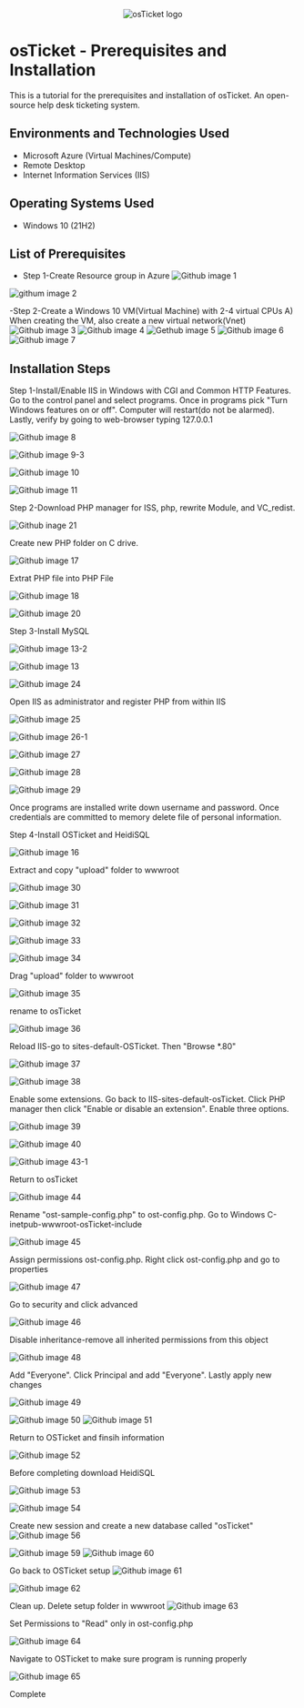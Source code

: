 <p align="center">
<img src="https://i.imgur.com/Clzj7Xs.png" alt="osTicket logo"/>
</p>

<h1>osTicket - Prerequisites and Installation</h1>
This is a tutorial for the prerequisites and installation of osTicket. An open-source help desk ticketing system.<br />




<h2>Environments and Technologies Used</h2>

- Microsoft Azure (Virtual Machines/Compute)
- Remote Desktop
- Internet Information Services (IIS)

<h2>Operating Systems Used </h2>

- Windows 10</b> (21H2)

<h2>List of Prerequisites</h2>

- Step 1-Create Resource group in Azure 
![Github image 1](https://github.com/PatrickJohnsonX7/osticket-prereqs/assets/163357195/8d0ad429-ae97-4adc-9917-35e0a600a16f)


![githum image 2](https://github.com/PatrickJohnsonX7/osticket-prereqs/assets/163357195/2e6f4775-516c-4971-8bb8-cc8ddbd37a9f)


-Step 2-Create a Windows 10 VM(Virtual Machine) with 2-4 virtual CPUs
  A) When creating the VM, also create a new virtual network(Vnet)
![Github image 3](https://github.com/PatrickJohnsonX7/osticket-prereqs/assets/163357195/ad299366-1359-40ea-8161-36ffa5e079e7)
![Github image 4](https://github.com/PatrickJohnsonX7/osticket-prereqs/assets/163357195/13b78ba1-78b2-4523-a003-8a63f16aa4cc)
 ![Gethub image 5](https://github.com/PatrickJohnsonX7/osticket-prereqs/assets/163357195/b4a986f5-a6a2-4e6c-830d-b05effa532d5)
 ![Github image 6](https://github.com/PatrickJohnsonX7/osticket-prereqs/assets/163357195/675edc78-bed2-4296-8310-7b316b98f709)
![Github image 7](https://github.com/PatrickJohnsonX7/osticket-prereqs/assets/163357195/9548f7cf-de20-439a-ad48-d00d48f33071)



<h2>Installation Steps</h2>
Step 1-Install/Enable IIS in Windows with CGI and Common HTTP Features. Go to the control panel and select programs. Once in programs pick "Turn Windows features on or off". Computer will restart(do not be alarmed). Lastly, verify by going to web-browser typing 127.0.0.1

![Github image 8](https://github.com/PatrickJohnsonX7/osticket-prereqs/assets/163357195/1ebd018d-0cf4-4304-8159-7ea01f931dbf)

![Github image 9-3](https://github.com/PatrickJohnsonX7/osticket-prereqs/assets/163357195/eadf0f8c-73a4-4663-ba13-e45dc4cc9e75)

![Github image 10](https://github.com/PatrickJohnsonX7/osticket-prereqs/assets/163357195/983eb698-a7eb-4564-88ea-8944937c1090)


![Github image 11](https://github.com/PatrickJohnsonX7/osticket-prereqs/assets/163357195/111fb1ce-22a4-475c-b0be-80f5b625ac57)

Step 2-Download PHP manager for ISS, php, rewrite Module, and VC_redist.


![Github inage 21](https://github.com/PatrickJohnsonX7/osticket-prereqs/assets/163357195/68fe145b-1491-4e4e-b1be-9c878d83fcda)

Create new PHP folder on C drive.


![Github image 17](https://github.com/PatrickJohnsonX7/osticket-prereqs/assets/163357195/58a5ce6d-6369-46a8-90c1-a400422b8351)

Extrat PHP file into PHP File

![Github image 18](https://github.com/PatrickJohnsonX7/osticket-prereqs/assets/163357195/ea102242-2f0b-416b-a276-76e3869f01ab)


![Github image 20](https://github.com/PatrickJohnsonX7/osticket-prereqs/assets/163357195/60d81a97-95fe-4dda-bf6a-aec2b8a9ebc2)


Step 3-Install MySQL

![Github image 13-2](https://github.com/PatrickJohnsonX7/osticket-prereqs/assets/163357195/40cb1c0f-a454-4983-ae70-0582a30f1c05)

![Github image 13](https://github.com/PatrickJohnsonX7/osticket-prereqs/assets/163357195/76cd1308-ca7e-473c-b82e-d42477d1cace)


![Github image 24](https://github.com/PatrickJohnsonX7/osticket-prereqs/assets/163357195/0d2ae1fa-e31e-4b25-83a1-2563897394a3)


Open IIS as administrator and register PHP from within IIS

![Github image 25](https://github.com/PatrickJohnsonX7/osticket-prereqs/assets/163357195/f41e0e9d-1989-4f74-9a5d-32c53ad055a9)


![Github image 26-1](https://github.com/PatrickJohnsonX7/osticket-prereqs/assets/163357195/f85528c5-4d66-46b9-8778-58a4b0af8a37)


![Github image 27](https://github.com/PatrickJohnsonX7/osticket-prereqs/assets/163357195/e9f7b0f5-85d3-4260-892b-678f3036bce1)



![Github image 28](https://github.com/PatrickJohnsonX7/osticket-prereqs/assets/163357195/36a38db2-399c-4276-a4f9-e654fb618f33)


![Github image 29](https://github.com/PatrickJohnsonX7/osticket-prereqs/assets/163357195/e6e1ec52-e8ff-489b-bffa-930d578dcce8)

Once programs are installed write down username and password. Once credentials are committed to memory delete file of personal information. 

Step 4-Install OSTicket and HeidiSQL

![Github image 16](https://github.com/PatrickJohnsonX7/osticket-prereqs/assets/163357195/c49f0ac3-9454-46bc-af24-05b67eab51eb)

Extract and copy "upload" folder to wwwroot 


![Github image 30](https://github.com/PatrickJohnsonX7/osticket-prereqs/assets/163357195/dee29b6b-66c4-4894-9d14-bd2e8eb5e4cb)



![Github image 31](https://github.com/PatrickJohnsonX7/osticket-prereqs/assets/163357195/bf4c010e-b23e-4ca6-bdca-f35ee1895e3a)

![Github image 32](https://github.com/PatrickJohnsonX7/osticket-prereqs/assets/163357195/d291114c-98eb-4cba-a1c5-18f4ea329b92)


![Github image 33](https://github.com/PatrickJohnsonX7/osticket-prereqs/assets/163357195/dbb50c9f-4060-4a81-a5f4-9f65d71c7330)


![Github image 34](https://github.com/PatrickJohnsonX7/osticket-prereqs/assets/163357195/45b78e1b-b605-40fb-be2a-462d0dfb64b2)

Drag "upload" folder to wwwroot

![Github image 35](https://github.com/PatrickJohnsonX7/osticket-prereqs/assets/163357195/9570d6b5-233a-4360-bab6-882dc8eaf410)

rename to osTicket


![Github image 36](https://github.com/PatrickJohnsonX7/osticket-prereqs/assets/163357195/81f48ea9-06bd-46be-853c-77c9baaba9e5)

Reload IIS-go to sites-default-OSTicket. Then "Browse *.80"


![Github image 37](https://github.com/PatrickJohnsonX7/osticket-prereqs/assets/163357195/dbcce7d9-2f0c-4d05-a115-22764b50d585)

![Github image 38](https://github.com/PatrickJohnsonX7/osticket-prereqs/assets/163357195/66c49022-9175-4be3-8728-e2d255aa2f4e)

Enable some extensions. Go back to IIS-sites-default-osTicket. Click PHP manager then click "Enable or disable an extension". Enable three options. 

![Github image 39](https://github.com/PatrickJohnsonX7/osticket-prereqs/assets/163357195/92c31760-52a9-4baf-b2e2-9ccdd3fb0861)

![Github image 40](https://github.com/PatrickJohnsonX7/osticket-prereqs/assets/163357195/003e2d8b-0dd9-46e6-9734-76bb5a990634)

![Github image 43-1](https://github.com/PatrickJohnsonX7/osticket-prereqs/assets/163357195/041f0ff9-9c09-4a3d-90c5-312a3062fd0d)

Return to osTicket 


![Github image 44](https://github.com/PatrickJohnsonX7/osticket-prereqs/assets/163357195/1649f499-fdef-4b8a-81d2-58f193e064e2)

Rename "ost-sample-config.php" to ost-config.php. Go to Windows C-inetpub-wwwroot-osTicket-include

![Github image 45](https://github.com/PatrickJohnsonX7/osticket-prereqs/assets/163357195/c99556b4-2869-4c37-867b-404d75807cf8)

Assign permissions ost-config.php. Right click ost-config.php and go to properties



![Github image 47](https://github.com/PatrickJohnsonX7/osticket-prereqs/assets/163357195/d6fa7717-178f-4f7a-801c-b471422b7b21)

Go to security and click advanced

![Github image 46](https://github.com/PatrickJohnsonX7/osticket-prereqs/assets/163357195/4bce2600-6661-4a16-a062-ae18ff4d79b2)

Disable inheritance-remove all inherited permissions from this object 

![Github image 48](https://github.com/PatrickJohnsonX7/osticket-prereqs/assets/163357195/07a3e4b6-e216-42f0-82cd-c02777603153)

Add "Everyone". Click Principal and add "Everyone". Lastly apply new changes


![Github image 49](https://github.com/PatrickJohnsonX7/osticket-prereqs/assets/163357195/e38f3ab7-cb94-4a2f-b5fa-2ec2c23eab7f)


![Github image 50](https://github.com/PatrickJohnsonX7/osticket-prereqs/assets/163357195/309ef548-7e0c-48b2-9cad-ebd1b3c32fe9)
![Github image 51](https://github.com/PatrickJohnsonX7/osticket-prereqs/assets/163357195/a547949c-f1ce-451c-bd9a-638950e662fe)

Return to OSTicket and finsih information 

![Github image 52](https://github.com/PatrickJohnsonX7/osticket-prereqs/assets/163357195/b394e5cc-8d2f-488e-a670-1a82f9b33230)

Before completing download HeidiSQL

![Github image 53](https://github.com/PatrickJohnsonX7/osticket-prereqs/assets/163357195/e63412c7-b2cc-4725-baa1-8e6dfc0d52af)

![Github image 54](https://github.com/PatrickJohnsonX7/osticket-prereqs/assets/163357195/e1e56898-338c-4197-b665-0ef3c87e34ab)

Create new session and create a new database called "osTicket"
![Github image 56](https://github.com/PatrickJohnsonX7/osticket-prereqs/assets/163357195/5cc00929-c566-49c6-81ac-4b49178e33cf)

![Github image 59](https://github.com/PatrickJohnsonX7/osticket-prereqs/assets/163357195/1fe020cd-df17-410a-b61b-b23e70d48f88)
![Github image 60](https://github.com/PatrickJohnsonX7/osticket-prereqs/assets/163357195/46803de8-a917-4ee1-ab92-19b7f30f8094)

Go back to OSTicket setup
![Github image 61](https://github.com/PatrickJohnsonX7/osticket-prereqs/assets/163357195/fdedd6c6-9f3e-46fc-929e-16a974512379)

![Github image 62](https://github.com/PatrickJohnsonX7/osticket-prereqs/assets/163357195/49cb3e84-7beb-4133-8eee-e16feb884660)

Clean up. Delete setup folder in wwwroot
![Github image 63](https://github.com/PatrickJohnsonX7/osticket-prereqs/assets/163357195/89cbe44c-ee33-447f-afbc-aebe96bef9e5)

Set Permissions to "Read" only in ost-config.php

![Github image 64](https://github.com/PatrickJohnsonX7/osticket-prereqs/assets/163357195/d954af52-787d-40f5-82ca-185381a31cc9)

Navigate to OSTicket to make sure program is running properly


![Github image 65](https://github.com/PatrickJohnsonX7/osticket-prereqs/assets/163357195/6d220ef0-919c-4b44-96f4-78ff1a58283f)

Complete
